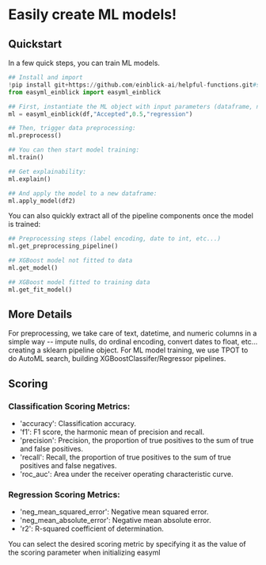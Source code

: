 # Easily create ML models! 
## Quickstart
In a few quick steps, you can train ML models. 

```python 
## Install and import
!pip install git+https://github.com/einblick-ai/helpful-functions.git#subdirectory=easyml_einblick
from easyml_einblick import easyml_einblick 

## First, instantiate the ML object with input parameters (dataframe, name_of_target_variable, how_long_to_search, regression_or_classification) 
ml = easyml_einblick(df,"Accepted",0.5,"regression")

## Then, trigger data preprocessing:
ml.preprocess()

## You can then start model training:
ml.train()

## Get explainability: 
ml.explain()

## And apply the model to a new dataframe: 
ml.apply_model(df2)

```

You can also quickly extract all of the pipeline components once the model is trained:

```Python
## Preprocessing steps (label encoding, date to int, etc...)
ml.get_preprocessing_pipeline()

## XGBoost model not fitted to data
ml.get_model()

## XGBoost model fitted to training data
ml.get_fit_model()

```
## More Details 
For preprocessing, we take care of text, datetime, and numeric columns in a simple way -- impute nulls, do ordinal encoding, convert dates to float, etc... creating a sklearn pipeline object. 
For ML model training, we use TPOT to do AutoML search, building XGBoostClassifer/Regressor pipelines. 

## Scoring 
### Classification Scoring Metrics:
* 'accuracy': Classification accuracy.
* 'f1': F1 score, the harmonic mean of precision and recall.
* 'precision': Precision, the proportion of true positives to the sum of true and false positives.
* 'recall': Recall, the proportion of true positives to the sum of true positives and false negatives.
* 'roc_auc': Area under the receiver operating characteristic curve.

### Regression Scoring Metrics:
* 'neg_mean_squared_error': Negative mean squared error.
* 'neg_mean_absolute_error': Negative mean absolute error.
* 'r2': R-squared coefficient of determination.

You can select the desired scoring metric by specifying it as the value of the scoring parameter when initializing easyml


